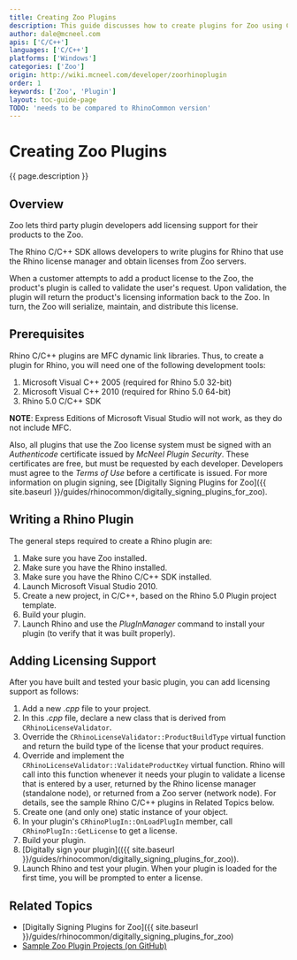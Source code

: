 ```yaml
---
title: Creating Zoo Plugins
description: This guide discusses how to create plugins for Zoo using C/C++
author: dale@mcneel.com
apis: ['C/C++']
languages: ['C/C++']
platforms: ['Windows']
categories: ['Zoo']
origin: http://wiki.mcneel.com/developer/zoorhinoplugin
order: 1
keywords: ['Zoo', 'Plugin']
layout: toc-guide-page
TODO: 'needs to be compared to RhinoCommon version'
---
```


# Creating Zoo Plugins

{{ page.description }}

## Overview

Zoo lets third party plugin developers add licensing support for their products to the Zoo.

The Rhino C/C++ SDK allows developers to write plugins for Rhino that use the Rhino license manager and obtain licenses from Zoo servers.

When a customer attempts to add a product license to the Zoo, the product's plugin is called to validate the user's request.  Upon validation, the plugin will return the product's licensing information back to the Zoo.  In turn, the Zoo will serialize, maintain, and distribute this license.

## Prerequisites

Rhino C/C++ plugins are MFC dynamic link libraries.  Thus, to create a plugin for Rhino, you will need one of the following development tools:

1. Microsoft Visual C++ 2005 (required for Rhino 5.0 32-bit)
1. Microsoft Visual C++ 2010 (required for Rhino 5.0 64-bit)
1. Rhino 5.0 C/C++ SDK

**NOTE**: Express Editions of Microsoft Visual Studio will not work, as they do not include MFC.

Also, all plugins that use the Zoo license system must be signed with an *Authenticode* certificate issued by *McNeel Plugin Security*.  These certificates are free, but must be requested by each developer.  Developers must agree to the *Terms of Use* before a certificate is issued.  For more information on plugin signing, see [Digitally Signing Plugins for Zoo]({{ site.baseurl }}/guides/rhinocommon/digitally_signing_plugins_for_zoo).

## Writing a Rhino Plugin

The general steps required to create a Rhino plugin are:

1. Make sure you have Zoo installed.
1. Make sure you have the Rhino installed.
1. Make sure you have the Rhino C/C++ SDK installed.
1. Launch Microsoft Visual Studio 2010.
1. Create a new project, in C/C++, based on the Rhino 5.0 Plugin project template.
1. Build your plugin.
1. Launch Rhino and use the *PlugInManager* command to install your plugin (to verify that it was built properly).

## Adding Licensing Support

After you have built and tested your basic plugin, you can add licensing support as follows:

1. Add a new *.cpp* file to your project.
1. In this *.cpp* file, declare a new class that is derived from `CRhinoLicenseValidator`.
1. Override the `CRhinoLicenseValidator::ProductBuildType` virtual function and return the build type of the license that your product requires.
1. Override and implement the `CRhinoLicenseValidator::ValidateProductKey` virtual function.  Rhino will call into this function whenever it needs your plugin to validate a license that is entered by a user, returned by the Rhino license manager (standalone node), or returned from a Zoo server (network node).  For details, see the sample Rhino C/C++ plugins in Related Topics below.
1. Create one (and only one) static instance of your object.
1. In your plugin's `CRhinoPlugIn::OnLoadPlugIn` member, call `CRhinoPlugIn::GetLicense` to get a license.
1. Build your plugin.
1. [Digitally sign your plugin](({{ site.baseurl }}/guides/rhinocommon/digitally_signing_plugins_for_zoo)).
1. Launch Rhino and test your plugin.  When your plugin is loaded for the first time, you will be prompted to enter a license.

## Related Topics

- [Digitally Signing Plugins for Zoo]({{ site.baseurl }}/guides/rhinocommon/digitally_signing_plugins_for_zoo)
- [Sample Zoo Plugin Projects (on GitHub)](https://github.com/mcneel/Zoo5)
